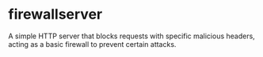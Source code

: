 # firewallserver
A simple HTTP server that blocks requests with specific malicious headers, acting as a basic firewall to prevent certain attacks.
